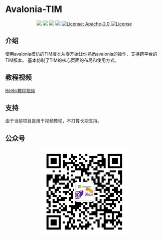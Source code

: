 # Avalonia-TIM


<div align="center">
    <a href="#公众号"><img src="https://img.shields.io/badge/公众号-Token的技术分享-blue.svg?style=plasticr"></a>
    <a href="#公众号"><img src="https://img.shields.io/badge/交流群-加入开发-green.svg?style=plasticr"></a>
    <a href="https://github.com/239573049/Avalonia-TIM"><img src="https://img.shields.io/badge/github-项目地址-yellow.svg?style=plasticr"></a>
    <a href="https://gitee.com/239573049/Avalonia-TIM"><img src="https://img.shields.io/badge/码云-项目地址-orange.svg?style=plasticr"></a>
    <a href="https://github.com/239573049/Avalonia-TIM/blob/master/LICENSE" target="_blank">
        <img alt="License: Apache-2.0" src="https://img.shields.io/badge/License-Apache--2.0-blue.svg">
    </a> 
    <a href="https://github.com/239573049/Avalonia-TIM" target="_blank">
        <img alt="License" src="https://img.shields.io/github/stars/239573049/Avalonia-TIM">
    </a>
</div>


## 介绍
使用avalonia模仿的TIM版本从零开始让你熟悉avalonia的操作，支持跨平台的TIM版本。
基本仿制了TIM的核心页面的布局和使用方式。

## 教程视频

[BiliBili教程视频](https://www.bilibili.com/video/BV1Yx4y1o7Uy/?spm_id_from=333.999.list.card_archive.click)



## 支持

由于当前项目是用于视频教程，不打算长期支持。

## 公众号

<p align="center">
    <a href="" target="_blank">
      <img src="./docs/img/1690561303773.jpg" width="280" />
    </a>
</p>